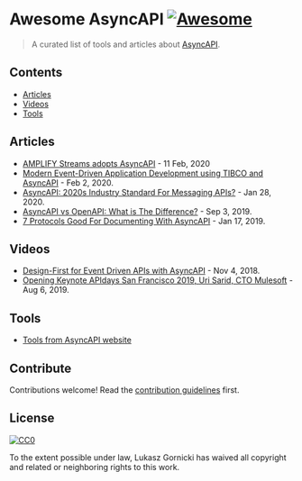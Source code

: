 # Awesome AsyncAPI [![Awesome](https://awesome.re/badge.svg)](https://awesome.re)

> A curated list of tools and articles about [AsyncAPI](https://www.asyncapi.com/).

## Contents

- [Articles](#articles)
- [Videos](#videos)
- [Tools](#tools)

## Articles

- [AMPLIFY Streams adopts AsyncAPI](https://devblog.axway.com/integration/asyncapi/) - 11 Feb, 2020
- [Modern Event-Driven Application Development using TIBCO and AsyncAPI](https://medium.com/tecxperiments/modern-event-driven-application-development-using-tibco-and-asyncapi-3400897a6cec) - Feb 2, 2020.
- [AsyncAPI: 2020s Industry Standard For Messaging APIs?](https://nordicapis.com/asyncapi-2020s-industry-standard-for-messaging-apis/) - Jan 28, 2020.
- [AsyncAPI vs OpenAPI: What is The Difference?](https://nordicapis.com/asyncapi-vs-openapi-whats-the-difference/) - Sep 3, 2019.
- [7 Protocols Good For Documenting With AsyncAPI](https://nordicapis.com/7-protocols-good-for-documenting-with-asyncapi/) - Jan 17, 2019.

## Videos

- [Design-First for Event Driven APIs with AsyncAPI](https://www.youtube.com/watch?v=jKSZfD66zKM) - Nov 4, 2018.
- [Opening Keynote APIdays San Francisco 2019, Uri Sarid, CTO Mulesoft](https://www.youtube.com/watch?v=2xPj7mFHHOg) - Aug 6, 2019.

## Tools

- [Tools from AsyncAPI website](https://www.asyncapi.com/docs/tooling/)

## Contribute

Contributions welcome! Read the [contribution guidelines](contributing.md) first.

## License

[![CC0](https://mirrors.creativecommons.org/presskit/buttons/88x31/svg/cc-zero.svg)](https://creativecommons.org/publicdomain/zero/1.0)

To the extent possible under law, Lukasz Gornicki has waived all copyright and
related or neighboring rights to this work.